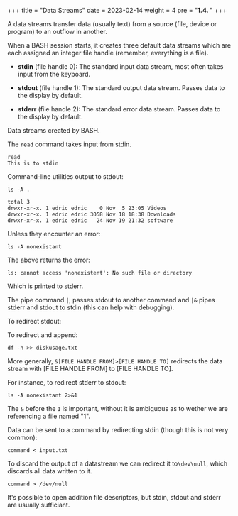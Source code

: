 +++
title = "Data Streams"
date = 2023-02-14
weight = 4
pre = "<b>1.4. </b>"
+++

A data streams transfer data (usually text) from a source (file, device or program) to an outflow in another.

When a BASH session starts, it creates three default data streams which are each assigned an integer file handle (remember, everything is a file).

- **stdin** (file handle 0):    The standard input data stream, most often takes input from the keyboard.

- **stdout** (file handle 1):      The standard output data stream. Passes data to the display by default.

- **stderr** (file handle 2):    The standard error data stream. Passes data to the display by default.

Data streams created by BASH.

The `read` command takes input from stdin.

    read
    This is to stdin

 Command-line utilities output to stdout:

    ls -A .

    total 3
    drwxr-xr-x. 1 edric edric    0 Nov  5 23:05 Videos
    drwxr-xr-x. 1 edric edric 3058 Nov 18 18:38 Downloads
    drwxr-xr-x. 1 edric edric   24 Nov 19 21:32 software

Unless they encounter an error:

    ls -A nonexistant

The above returns the error:

    ls: cannot access 'nonexistent': No such file or directory

Which is printed to stderr.

The pipe command `|`, passes stdout to another command and `|&` pipes stderr and stdout to stdin (this can help with debugging).

To redirect stdout:


To redirect and append:

    df -h >> diskusage.txt

More generally, `&[FILE HANDLE FROM]>[FILE HANDLE TO]` redirects the data stream with [FILE HANDLE FROM] to [FILE HANDLE TO].

For instance, to redirect stderr to stdout:

    ls -A nonexistant 2>&1

The `&` before the `1` is important, without it is ambiguous as to wether we are referencing a file named "1".

Data can be sent to a command by redirecting stdin (though this is not very common):

    command < input.txt

To discard the output of a datastream we can redirect it to`\dev\null`, which discards all data written to it.

    command > /dev/null

It's possible to open addition file descriptors, but stdin, stdout and stderr are usually sufficiant.

